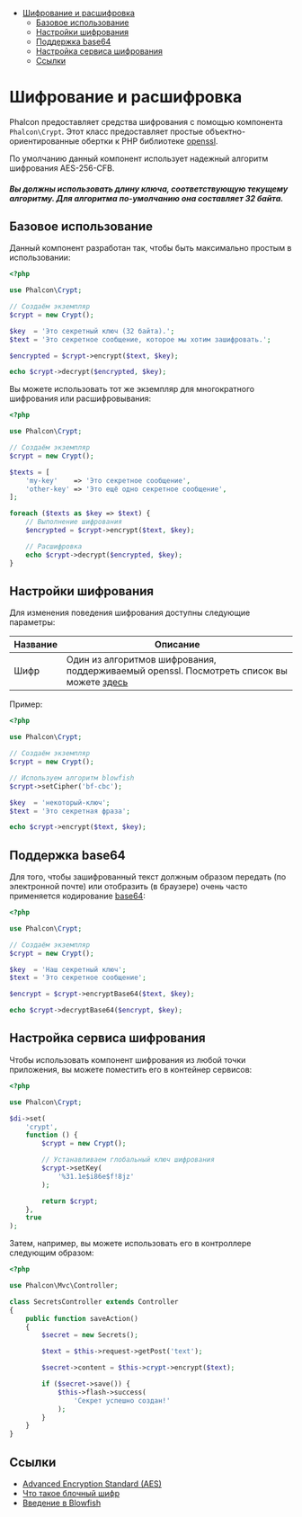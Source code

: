 <div class='article-menu'>
  <ul>
    <li>
      <a href="#overview">Шифрование и расшифровка</a> <ul>
        <li>
          <a href="#usage">Базовое использование</a>
        </li>
        <li>
          <a href="#options">Настройки шифрования</a>
        </li>
        <li>
          <a href="#base64">Поддержка base64</a>
        </li>
        <li>
          <a href="#service">Настройка сервиса шифрования</a>
        </li>
        <li>
          <a href="#links">Ссылки</a>
        </li>
      </ul>
    </li>
  </ul>
</div>

<a name='overview'></a>

# Шифрование и расшифровка

Phalcon предоставляет средства шифрования с помощью компонента `Phalcon\Crypt`. Этот класс предоставляет простые объектно-ориентированные обертки к PHP библиотеке [openssl](http://www.php.net/manual/en/book.openssl.php).

По умолчанию данный компонент использует надежный алгоритм шифрования AES-256-CFB.

<h5 class='alert alert-warning'>Вы должны использовать длину ключа, соответствующую текущему алгоритму. Для алгоритма по-умолчанию она составляет 32 байта.</h5>

<a name='usage'></a>

## Базовое использование

Данный компонент разработан так, чтобы быть максимально простым в использовании:

```php
<?php

use Phalcon\Crypt;

// Создаём экземпляр
$crypt = new Crypt();

$key  = 'Это секретный ключ (32 байта).';
$text = 'Это секретное сообщение, которое мы хотим зашифровать.';

$encrypted = $crypt->encrypt($text, $key);

echo $crypt->decrypt($encrypted, $key);
```

Вы можете использовать тот же экземпляр для многократного шифрования или расшифровывания:

```php
<?php

use Phalcon\Crypt;

// Создаём экземпляр
$crypt = new Crypt();

$texts = [
    'my-key'    => 'Это секретное сообщение',
    'other-key' => 'Это ещё одно секретное сообщение',
];

foreach ($texts as $key => $text) {
    // Выполнение шифрования
    $encrypted = $crypt->encrypt($text, $key);

    // Расшифровка
    echo $crypt->decrypt($encrypted, $key);
}
```

<a name='options'></a>

## Настройки шифрования

Для изменения поведения шифрования доступны следующие параметры:

| Название | Описание                                                                                                                                                         |
| -------- | ---------------------------------------------------------------------------------------------------------------------------------------------------------------- |
| Шифр     | Один из алгоритмов шифрования, поддерживаемый openssl. Посмотреть список вы можете [здесь](http://www.php.net/manual/en/function.openssl-get-cipher-methods.php) |

Пример:

```php
<?php

use Phalcon\Crypt;

// Создаём экземпляр
$crypt = new Crypt();

// Используем алгоритм blowfish
$crypt->setCipher('bf-cbc');

$key  = 'некоторый-ключ';
$text = 'Это секретная фраза';

echo $crypt->encrypt($text, $key);
```

<a name='base64'></a>

## Поддержка base64

Для того, чтобы зашифрованный текст должным образом передать (по электронной почте) или отобразить (в браузере) очень часто применяется кодирование [base64](http://www.php.net/manual/en/function.base64-encode.php):

```php
<?php

use Phalcon\Crypt;

// Создаём экземпляр
$crypt = new Crypt();

$key  = 'Наш секретный ключ';
$text = 'Это секретное сообщение';

$encrypt = $crypt->encryptBase64($text, $key);

echo $crypt->decryptBase64($encrypt, $key);
```

<a name='service'></a>

## Настройка сервиса шифрования

Чтобы использовать компонент шифрования из любой точки приложения, вы можете поместить его в контейнер сервисов:

```php
<?php

use Phalcon\Crypt;

$di->set(
    'crypt',
    function () {
        $crypt = new Crypt();

        // Устанавливаем глобальный ключ шифрования
        $crypt->setKey(
            '%31.1e$i86e$f!8jz'
        );

        return $crypt;
    },
    true
);
```

Затем, например, вы можете использовать его в контроллере следующим образом:

```php
<?php

use Phalcon\Mvc\Controller;

class SecretsController extends Controller
{
    public function saveAction()
    {
        $secret = new Secrets();

        $text = $this->request->getPost('text');

        $secret->content = $this->crypt->encrypt($text);

        if ($secret->save()) {
            $this->flash->success(
                'Секрет успешно создан!'
            );
        }
    }
}
```

<a name='links'></a>

## Ссылки

- [Advanced Encryption Standard (AES)](https://en.wikipedia.org/wiki/Advanced_Encryption_Standard)
- [Что такое блочный шифр](https://en.wikipedia.org/wiki/Block_cipher)
- [Введение в Blowfish](http://www.splashdata.com/splashid/blowfish.htm)